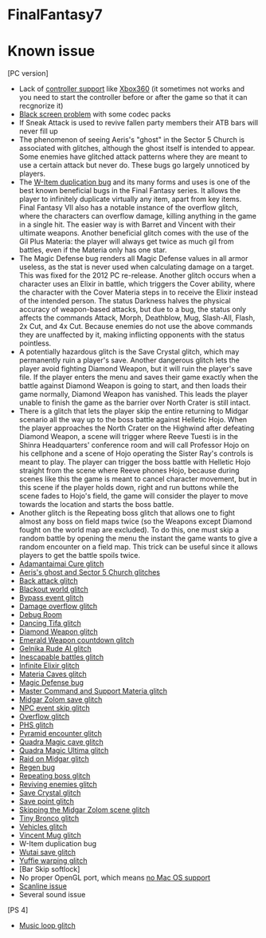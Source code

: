 # FinalFantasy7

Known issue 
===========


[PC version]

* Lack of [controller support](https://steamcommunity.com/app/39140/discussions/0/365163686073278901/) like [Xbox360](https://steamcommunity.com/app/39140/discussions/0/365163686058415982/) (it sometimes not works and you need to start the controller before or after the game so that it can recgnorize it)
* [Black screen problem](http://forums.qhimm.com/index.php?topic=7641.0) with some codec packs 
* If Sneak Attack is used to revive fallen party members their ATB bars will never fill up
* The phenomenon of seeing Aeris's "ghost" in the Sector 5 Church is associated with glitches, although the ghost itself is intended to appear. Some enemies have glitched attack patterns where they are meant to use a certain attack but never do. These bugs go largely unnoticed by players.
* The [W-Item duplication bug](http://finalfantasy.wikia.com/wiki/W-Item_duplication_bug) and its many forms and uses is one of the best known beneficial bugs in the Final Fantasy series. It allows the player to infinitely duplicate virtually any item, apart from key items. Final Fantasy VII also has a notable instance of the overflow glitch, where the characters can overflow damage, killing anything in the game in a single hit. The easier way is with Barret and Vincent with their ultimate weapons. Another beneficial glitch comes with the use of the Gil Plus Materia: the player will always get twice as much gil from battles, even if the Materia only has one star.
* The Magic Defense bug renders all Magic Defense values in all armor useless, as the stat is never used when calculating damage on a target. This was fixed for the 2012 PC re-release. Another glitch occurs when a character uses an Elixir in battle, which triggers the Cover ability, where the character with the Cover Materia steps in to receive the Elixir instead of the intended person. The status Darkness halves the physical accuracy of weapon-based attacks, but due to a bug, the status only affects the commands Attack, Morph, Deathblow, Mug, Slash-All, Flash, 2x Cut, and 4x Cut. Because enemies do not use the above commands they are unaffected by it, making inflicting opponents with the status pointless.
* A potentially hazardous glitch is the Save Crystal glitch, which may permanently ruin a player's save. Another dangerous glitch lets the player avoid fighting Diamond Weapon, but it will ruin the player's save file. If the player enters the menu and saves their game exactly when the battle against Diamond Weapon is going to start, and then loads their game normally, Diamond Weapon has vanished. This leads the player unable to finish the game as the barrier over North Crater is still intact.
* There is a glitch that lets the player skip the entire returning to Midgar scenario all the way up to the boss battle against Helletic Hojo. When the player approaches the North Crater on the Highwind after defeating Diamond Weapon, a scene will trigger where Reeve Tuesti is in the Shinra Headquarters' conference room and will call Professor Hojo on his cellphone and a scene of Hojo operating the Sister Ray's controls is meant to play. The player can trigger the boss battle with Helletic Hojo straight from the scene where Reeve phones Hojo, because during scenes like this the game is meant to cancel character movement, but in this scene if the player holds down, right and run buttons while the scene fades to Hojo's field, the game will consider the player to move towards the location and starts the boss battle.
* Another glitch is the Repeating boss glitch that allows one to fight almost any boss on field maps twice (so the Weapons except Diamond fought on the world map are excluded). To do this, one must skip a random battle by opening the menu the instant the game wants to give a random encounter on a field map. This trick can be useful since it allows players to get the battle spoils twice.
* [Adamantaimai Cure glitch](http://finalfantasy.wikia.com/wiki/Adamantaimai_Cure_glitch)
* [Aeris's ghost and Sector 5 Church glitches](http://finalfantasy.wikia.com/wiki/Aeris%27s_ghost)
* [Back attack glitch](http://finalfantasy.wikia.com/wiki/Back_attack_glitch)
* [Blackout world glitch](http://finalfantasy.wikia.com/wiki/Blackout_world_glitch)
* [Bypass event glitch](http://finalfantasy.wikia.com/wiki/Bypass_event_glitch)
* [Damage overflow glitch](http://finalfantasy.wikia.com/wiki/Damage_overflow_glitch_in_Final_Fantasy_VII)
* [Debug Room](http://finalfantasy.wikia.com/wiki/Debug_Room_(Final_Fantasy_VII))
* [Dancing Tifa glitch](http://finalfantasy.wikia.com/wiki/Dancing_Tifa_glitch)
* [Diamond Weapon glitch](http://finalfantasy.wikia.com/wiki/Diamond_Weapon_glitch)
* [Emerald Weapon countdown glitch](http://finalfantasy.wikia.com/wiki/Emerald_Weapon_countdown_glitch)
* [Gelnika Rude AI glitch](http://finalfantasy.wikia.com/wiki/Gelnika_Rude_AI_glitch)
* [Inescapable battles glitch](http://finalfantasy.wikia.com/wiki/Inescapable_battles_glitch)
* [Infinite Elixir glitch](http://finalfantasy.wikia.com/wiki/Infinite_Elixir_glitch)
* [Materia Caves glitch](http://finalfantasy.wikia.com/wiki/Materia_Caves_glitch)
* [Magic Defense bug](http://finalfantasy.wikia.com/wiki/Magic_Defense_bug)
* [Master Command and Support Materia glitch](http://finalfantasy.wikia.com/wiki/Master_Command_and_Support_Materia_glitch)
* [Midgar Zolom save glitch](http://finalfantasy.wikia.com/wiki/Midgar_Zolom_save_glitch)
* [NPC event skip glitch](http://finalfantasy.wikia.com/wiki/NPC_event_skip_glitch)
* [Overflow glitch](http://finalfantasy.wikia.com/wiki/Overflow_glitch)
* [PHS glitch](http://finalfantasy.wikia.com/wiki/PHS_glitch)
* [Pyramid encounter glitch](http://finalfantasy.wikia.com/wiki/Pyramid_encounter_glitch)
* [Quadra Magic cave glitch](http://finalfantasy.wikia.com/wiki/Quadra_Magic_cave_glitch)
* [Quadra Magic Ultima glitch](http://finalfantasy.wikia.com/wiki/Quadra_Magic_Ultima_glitch)
* [Raid on Midgar glitch](http://finalfantasy.wikia.com/wiki/Raid_on_Midgar_glitch)
* [Regen bug](http://finalfantasy.wikia.com/wiki/Regen_bug)
* [Repeating boss glitch](http://finalfantasy.wikia.com/wiki/Repeating_boss_glitch)
* [Reviving enemies glitch](http://finalfantasy.wikia.com/wiki/Reviving_enemies_glitch)
* [Save Crystal glitch](http://finalfantasy.wikia.com/wiki/Save_Crystal_glitch)
* [Save point glitch](http://finalfantasy.wikia.com/wiki/Save_point_glitch)
* [Skipping the Midgar Zolom scene glitch](http://finalfantasy.wikia.com/wiki/Skipping_the_Midgar_Zolom_scene_glitch)
* [Tiny Bronco glitch](http://finalfantasy.wikia.com/wiki/Tiny_Bronco_glitch)
* [Vehicles glitch](http://finalfantasy.wikia.com/wiki/Vehicles_glitch)
* [Vincent Mug glitch](http://finalfantasy.wikia.com/wiki/Vincent_Mug_glitch)
* W-Item duplication bug
* [Wutai save glitch](http://finalfantasy.wikia.com/wiki/Wutai_save_glitch)
* [Yuffie warping glitch](http://finalfantasy.wikia.com/wiki/Yuffie_warping_glitch)
* [Bar Skip softlock]
* No proper OpenGL port, which means [no Mac OS support](http://forums.eu.square-enix.com/showthread.php?t=1318)
* [Scanline issue](https://steamcommunity.com/app/39140/discussions/0/594820656463160427/)
* Several sound issue


[PS 4]

* [Music loop glitch](http://forums.eu.square-enix.com/showthread.php?t=190517)
